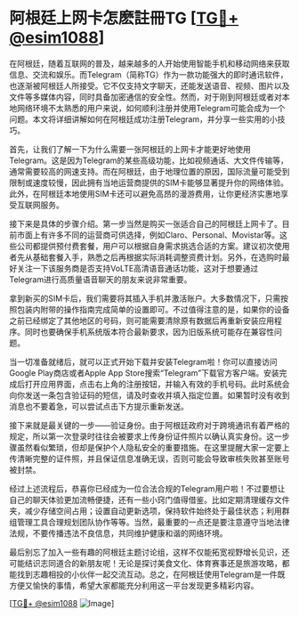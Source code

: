 # 阿根廷上网卡怎麽註冊TG [[TG💪+ @esim1088](https://t.me/s/esim1088)]

在阿根廷，随着互联网的普及，越来越多的人开始使用智能手机和移动网络来获取信息、交流和娱乐。而Telegram（简称TG）作为一款功能强大的即时通讯软件，也逐渐被阿根廷人所接受。它不仅支持文字聊天，还能发送语音、视频、图片以及文件等多媒体内容，同时具备加密通信的安全性。然而，对于刚到阿根廷或者对本地网络环境不太熟悉的用户来说，如何顺利注册并使用Telegram可能会成为一个问题。本文将详细讲解如何在阿根廷成功注册Telegram，并分享一些实用的小技巧。

首先，让我们了解一下为什么需要一张阿根廷的上网卡才能更好地使用Telegram。这是因为Telegram的某些高级功能，比如视频通话、大文件传输等，通常需要较高的网速支持。而在阿根廷，由于地理位置的原因，国际流量可能受到限制或速度较慢，因此拥有当地运营商提供的SIM卡能够显著提升你的网络体验。此外，在阿根廷本地使用SIM卡还可以避免高昂的漫游费用，让你更经济实惠地享受互联网服务。

接下来是具体的步骤介绍。第一步当然是购买一张适合自己的阿根廷上网卡了。目前市面上有许多不同的运营商可供选择，例如Claro、Personal、Movistar等。这些公司都提供预付费套餐，用户可以根据自身需求挑选合适的方案。建议初次使用者先从基础套餐入手，熟悉之后再根据实际消耗调整资费计划。另外，在选购时最好关注一下该服务商是否支持VoLTE高清语音通话功能，这对于想要通过Telegram进行高质量语音聊天的朋友来说非常重要。

拿到新买的SIM卡后，我们需要将其插入手机并激活账户。大多数情况下，只需按照包装内附带的操作指南完成简单的设置即可。不过值得注意的是，如果你的设备之前已经绑定了其他地区的号码，则可能需要清除原有数据后再重新安装应用程序。同时也要确保手机系统版本符合最新要求，因为旧版系统可能存在兼容性问题。

当一切准备就绪后，就可以正式开始下载并安装Telegram啦！你可以直接访问Google Play商店或者Apple App Store搜索“Telegram”下载官方客户端。安装完成后打开应用界面，点击右上角的注册按钮，并输入有效的手机号码。此时系统会向你发送一条包含验证码的短信，请及时查收并填入指定位置。如果暂时没有收到消息也不要着急，可以尝试点击下方提示重新发送。

接下来就是最关键的一步——验证身份。由于阿根廷政府对于跨境通讯有着严格的规定，所以第一次登录时往往会被要求上传身份证件照片以确认真实身份。这一步骤虽然看似繁琐，但却是保护个人隐私安全的重要措施。在这里提醒大家一定要上传清晰完整的证件照，并且保证信息准确无误，否则可能会导致审核失败甚至账号被封禁。

经过上述流程后，恭喜你已经成为一位合法合规的Telegram用户啦！不过要想让自己的聊天体验更加流畅便捷，还有一些小窍门值得借鉴。比如定期清理缓存文件夹，减少存储空间占用；设置自动更新选项，保持软件始终处于最佳状态；利用群组管理工具合理规划团队协作等等。当然，最重要的一点还是要注意遵守当地法律法规，不要传播违法不良信息，共同维护健康和谐的网络环境。

最后别忘了加入一些有趣的阿根廷主题讨论组，这样不仅能拓宽视野增长见识，还可能结识志同道合的新朋友呢！无论是探讨美食文化、体育赛事还是旅游攻略，都能找到志趣相投的小伙伴一起交流互动。总之，在阿根廷使用Telegram是一件既方便又愉快的事情，希望大家都能充分利用这一平台发现更多精彩内容。

[[TG💪+ @esim1088](https://t.me/s/esim1088) ![Image](https://i.postimg.cc/4NQfJmqS/Snipaste-2025-05-13-00-14-12.png)]